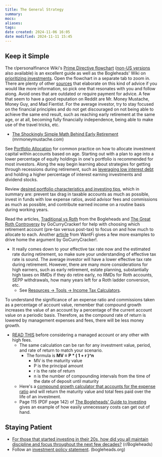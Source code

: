```yaml
---
title: The General Strategy
summary: 
mocs: 
aliases: 
tags: 
date created: 2024-11-06 16:05
date modified: 2024-11-11 15:45
---
```

## Keep it Simple
The r/personalfinance Wiki's [Prime Directive flowchart](https://imgur.com/personal-income-spending-flowchart-united-states-lSoUQr2) ([non-US versions](https://www.reddit.com/r/personalfinance/wiki/commontopics/#wiki_graphical_version) also available) is an excellent guide as well as the Bogleheads' Wiki on [prioritizing investments](https://www.bogleheads.org/wiki/Prioritizing_investments). Open the flowchart in a separate tab to zoom in. There are plenty of other [sources](../resources/main.md#blogs)<!-- #internal_anchor_link --> that elaborate on this kind of advice if you would like more information, so pick one that resonates with you and follow along. Avoid ones that are outdated or require payment for advice. A few that seem to have a good reputation on Reddit are Mr. Money Mustache, Money Guy, and Mad Fientist. For the average investor, try to stay focused on the financial principles and do not get discouraged on not being able to achieve the same end result, such as reaching early retirement at the same age, or at all, becoming fully financially independence, being able to make use of the travel tricks, etc.

- [The Shockingly Simple Math Behind Early Retirement](https://www.mrmoneymustache.com/2012/01/13/the-shockingly-simple-math-behind-early-retirement/) (mrmoneymustache.com)

See [Portfolio Allocation](portfolio-allocation.md)<!-- #internal_link --> for common practice on how to allocate investment capital within accounts based on age. Starting out with a plan to age into a lower percentage of equity holdings in one's portfolio is recommended for most investors. Along the way begin learning about strategies for getting through recessions during retirement, such as [leveraging low interest debt](https://www.gocurrycracker.com/debt-as-a-recession-tool/) and holding a higher percentage of interest earning investments and dividend stocks.

Review [desired portfolio characteristics and investing tips](../resources/main.md#desired-portfolio-characteristics-and-investing-tips)<!-- #internal_link -->, which in summary are: prevent tax drag in taxable accounts as much as possible, invest in funds with low expense ratios, avoid advisor fees and commissions as much as possible, and contribute earned income on a routine basis during working years.

Read the articles, [Traditional vs Roth](https://www.bogleheads.org/wiki/Traditional_versus_Roth) from the Bogleheads and [The Great Roth Controversy](https://www.gocurrycracker.com/roth-sucks/) by GoCurryCracker! for help with choosing which retirement account (pre-tax versus post-tax) to focus on and how much to allocate to each. Another [article](https://wantfi.com/skip-the-roth-ira-and-401k-pay-less-tax.html) from WantFi gives a few more examples to drive home the argument by GoCurryCracker!.

- It really comes down to your effective tax rate now and the estimated rate during retirement, so make sure your understanding of effective tax rate<!-- #update_with_instant_preview --> is sound. The average investor will have a lower effective tax rate during retirement. However, there are many more considerations for high earners, such as early retirement, estate planning, substantially high taxes on RMDs if they do retire early, no RMDs for Roth accounts, SEPP withdrawals, how many years left for a Roth ladder conversion, etc.
	- See [Resources -> Tools -> Income Tax Calculators](../resources/tools.md#income-tax-calculators)<!-- #internal_anchor_link -->.

To understand the significance of an expense ratio and commissions taken as a percentage of account value, remember that compound growth increases the value of an account by a percentage of the current account value on a periodic basis. Therefore, as the compound rate of return is lowered by management expenses and fees, there will be less money growth.

- [READ THIS](https://www.reddit.com/r/Bogleheads/comments/sph67r/trying_to_understand_the_math_of_mutual_fund_fees/) before considering a managed account or any other with high fees.
	- The same calculation can be ran for any investment value, period, and rate of return to match your scenario.
		- The formula is **MV = P * ( 1 + r )^n**
			- MV is the maturity value
			- P is the principal amount
			- r is the rate of return
			- n is the number of compounding intervals from the time of the date of deposit until maturity
	- Here's a [compound growth calculator that accounts for the expense ratio](https://www.omnicalculator.com/finance/expense-ratio#how-much-does-the-expense-ratio-cost-you) and will return the maturity value and total fees paid over the life of an investment.
	- Page 115 (PDF page 142) of [The Bogleheads' Guide to Investing](https://archive.org/details/null-1_202312/mode/2up) gives an example of how easily unnecessary costs can get out of hand.
## Staying Patient
- [For those that started investing in their 20s, how did you all maintain discipline and focus throughout the next few decades?](https://www.reddit.com/r/Bogleheads/comments/172lqtp/for_those_that_started_investing_in_their_20s_how/) (r/Bogleheads)
- Follow an [investment policy statement](https://www.bogleheads.org/wiki/Investment_policy_statement). (bogleheads.org)
